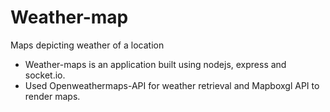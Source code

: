 # Weather-map

Maps depicting weather of a location

* Weather-maps is an application built using nodejs, express and socket.io.<br>
* Used Openweathermaps-API for weather retrieval and Mapboxgl API to render maps. 

